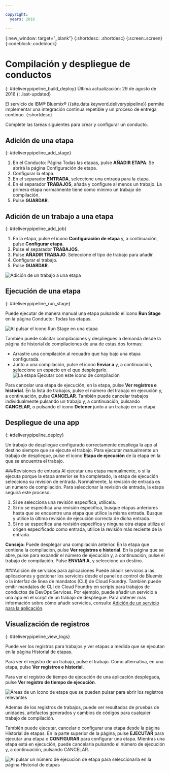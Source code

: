 ```yaml
---

copyright:
  years: 2016

---
```

<!-- Copyright info at top of file: REQUIRED
    The copyright info is YAML content that must occur at the top of the MD file, before attributes are listed.
    It must be surrounded by 3 dashes.
    The value "years" can contain just one year or a two years separated by a comma. (years: 2014, 2016)
    Indentation as per the previous template must be preserved.
-->

{:new_window: target="_blank"}
{:shortdesc: .shortdesc}
{:screen:.screen}
{:codeblock:.codeblock}

# Compilación y despliegue de conductos
{: #deliverypipeline_build_deploy}
Última actualización: 29 de agosto de 2016
{: .last-updated}

El servicio de IBM&reg; Bluemix&reg; {{site.data.keyword.deliverypipeline}} permite implementar una integración continua repetible y un proceso de entrega continuo.
{:shortdesc}

Complete las tareas siguientes para crear y configurar un conducto.

## Adición de una etapa
{: #deliverypipeline_add_stage}

1. En el Conducto: Página Todas las etapas, pulse **AÑADIR ETAPA**. Se abrirá la página Configuración de etapa.
2. Configurar la etapa.
  1. En el separador **ENTRADA**, seleccione una entrada para la etapa.
  2. En el separador **TRABAJOS**, añada y configure al menos un trabajo. La primera etapa normalmente tiene como mínimo un trabajo de compilación.
3. Pulse **GUARDAR**.

## Adición de un trabajo a una etapa
{: #deliverypipeline_add_job}

1. En la etapa, pulse el icono **Configuración de etapa** y, a continuación, pulse **Configurar etapa**.
2. Pulse el separador **TRABAJOS**.
3. Pulse **AÑADIR TRABAJO**. Seleccione el tipo de trabajo para añadir.
4. Configurar el trabajo.
5. Pulse **GUARDAR**.

![Adición de un trabajo a una etapa](./images/AddJob.png)

## Ejecución de una etapa
{: #deliverypipeline_run_stage}

Puede ejecutar de manera manual una etapa pulsando el icono **Run Stage** en la página Conducto: Todas las etapas.

![Al pulsar el icono Run Stage en una etapa](./images/RunStage.png)

También puede solicitar compilaciones y despliegues a demanda desde la página de historial de compilaciones de una de estas dos formas:
* Arrastre una compilación al recuadro que hay bajo una etapa configurada.
* Junto a una compilación, pulse el icono **Enviar a** y, a continuación, seleccione un espacio en el que desplegarlo.
  ![La etapa Ejecutar con este icono de compilación](./images/deploy_to.png)

Para cancelar una etapa de ejecución, en la etapa, pulse **Ver registros e historial**. En la lista de trabajos, pulse el número del trabajo en ejecución y, a continuación, pulse **CANCELAR**. También puede cancelar trabajos individualmente pulsando un trabajo y, a continuación, pulsando **CANCELAR**, o pulsando el icono **Detener** junto a un trabajo en su etapa.

## Despliegue de una app
{: #deliverypipeline_deploy}

Un trabajo de despliegue configurado correctamente despliega la app al destino siempre que se ejecute el trabajo. Para ejecutar manualmente un trabajo de despliegue, pulse el icono **Etapa de ejecución** de la etapa en la que se encuentra el trabajo.

###Revisiones de entrada
Al ejecutar una etapa manualmente, o si la ejecuta porque la etapa anterior se ha completado, la etapa de ejecución selecciona su revisión de entrada. Normalmente, la revisión de entrada es un número de compilación. Para seleccionar la revisión de entrada, la etapa seguirá este proceso:

1. Si se selecciona una revisión específica, utilícela.
2. Si no se especifica una revisión específica, busque etapas anteriores hasta que se encuentre una etapa que utilice la misma entrada. Busque y utilice la última revisión de ejecución correcta de dicha entrada.
3. Si no se especifica una revisión específica y ninguna otra etapa utiliza el origen especificado como entrada, utilice la revisión más reciente de la entrada.

**Consejo:** Puede desplegar una compilación anterior. En la etapa que contiene la compilación, pulse **Ver registros e historial**. En la página que se abre, pulse para expandir el número de ejecución y, a continuación, pulse el trabajo de compilación. Pulse **ENVIAR A**, y seleccione un destino.

###Adición de servicios para aplicaciones
Puede añadir servicios a las aplicaciones y gestionar los servicios desde el panel de control de Bluemix o la interfaz de línea de mandatos (CLI) de Cloud Foundry. También puede emitir mandatos de CLI de Cloud Foundry en scripts para trabajos de conductos de DevOps Services. Por ejemplo, puede añadir un servicio a una app en el script de un trabajo de despliegue. Para obtener más información sobre cómo añadir servicios, consulte [Adición de un servicio para la aplicación](https://www.ng.bluemix.net/docs/services/reqnsi.html#add_service).

## Visualización de registros
{: #deliverypipeline_view_logs}

Puede ver los registros para trabajos y ver etapas a medida que se ejecutan en la página Historial de etapas.

Para ver el registro de un trabajo, pulse el trabajo. Como alternativa, en una etapa, pulse **Ver registros e historial**.

Para ver el registro de tiempo de ejecución de una aplicación desplegada, pulse **Ver registro de tiempo de ejecución**.

![Áreas de un icono de etapa que se pueden pulsar para abrir los registros relevantes](./images/view_logs_and_history.png)

Además de los registros de trabajos, puede ver resultados de pruebas de unidades, artefactos generados y cambios de códigos para cualquier trabajo de compilación.

También puede ejecutar, cancelar o configurar una etapa desde la página Historial de etapas. En la parte superior de la página, pulse **EJECUTAR** para ejecutar una etapa o **CONFIGURAR** para configurar una etapa. Mientras una etapa está en ejecución, puede cancelarla pulsando el número de ejecución y, a continuación, pulsando CANCELAR.

![Al pulsar un número de ejecución de etapa para seleccionarla en la página Historial de etapas](./images/click_stage_run_number.png)

<!--
[1]: https://www.ng.bluemix.net/docs/manageapps/deployingapps.html#appmanifest
[2]: https://www.ng.bluemix.net/docs/#services/DeliveryPipeline/index.html#getstartwithCD
[3]: http://docs.cloudfoundry.org/devguide/installcf/whats-new-v6.html#push
[4]: https://console.ng.bluemix.net/?ace_base=true/#/pricing/cloudOEPaneId=pricing
[5]: ./images/open_logs.png
[6]: #manifests
[7]: ./images/runbar-annotated-dark.png
[8]: ./images/input_tab_only_execute.png
[9]: ./images/deploy_to.png
[10]: ./images/view_logs_and_history.png
[11]: ./images/play_button.png
[12]: ./images/basicAnimate.gif
[13]: ./images/AddStage.png
[14]: ./images/AddJob.png
[15]: ./images/jobs.png
[16]: ./images/RunStage.png
[17]: https://www.ng.bluemix.net/docs/starters/container_pipeline.html#container_pipeline
[18]: ../../../tutorials/basicbuild
[19]: #add_stage
[20]: #add_job
[21]: ../deploy_ext
[22]: ./images/pipeline_settings_icon.png
[23]: https://www.ng.bluemix.net/docs/services/reqnsi.html#add_service
[24]: ../deploy_var
[25]: ./images/click_stage_run_number.png
[26]: ./images/diagram.jpg

-->
